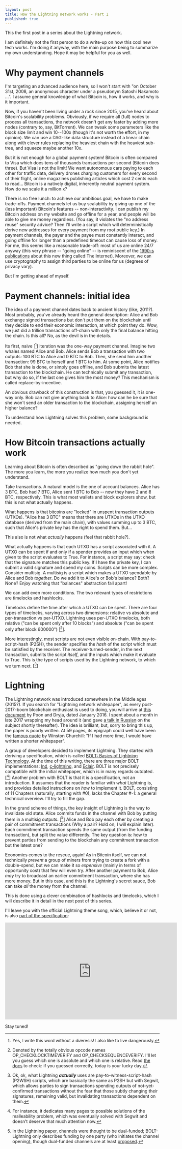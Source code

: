 ```yaml
---
layout: post
title: How the Lightning network works - Part 1
published: true
---
```


This the first post in a series about the Lightning network.

I am definitely not the first person to do a write-up on how this cool new tech works.
I'm doing it anyway, with the main purpose being to summarize my own understanding.
Hope it may be helpful for you as well.


# Why payment channels

I'm targeting an advanced audience here, so I won't start with "on October 31st, 2008, an anonymous character under a pseudonym Satoshi Nakamoto ...".
I assume general knowledge of what Bitcoin is, how it works, and why is it important.

Now, if you haven't been living under a rock since 2015, you've heard about Bitcoin's scalability problems.
Obviously, if we require all (full) nodes to process all transactions, the network doesn't get any faster by adding more nodes (contrary to, say, BitTorrent).
We can tweak some parameters like the block size limit and win 10--100x (though it's not worth the effort, in my opinion).
We can use a DAG-like data structure instead of a linear chain along with clever rules replacing the heaviest chain with the heaviest sub-tree, and squeeze maybe another 10x.

But it is not enough for a global payment system!
Bitcoin is often compared to Visa which does tens of thousands transactions per second (Bitcoin does three).
But Visa is not the limit!
We want autonomous cars paying to each other for traffic data, delivery drones charging customers for every second of their flight, online magazines publishing articles which cost 2 cents each to read...
Bitcoin is a natively digital, inherently neutral payment system.
How do we scale it a million x?

There is no free lunch: to achieve our ambitious goal, we have to make trade-offs.
Payment channels let us buy scalability by giving up one of the (less important) Bitcoin's features -- non-interactivity.
I can publish my Bitcoin address on my website and go offline for a year, and people will be able to give me money regardless.
(You say, it violates the "no address reuse" security advice? Then I'll write a script which will deterministically derive new addresses for every payment from my root public key.)
In payment channels, the payer and the payee must constantly interact, and going offline for longer than a predefined timeout can cause loss of money.
For me, this seems like a reasonable trade-off: most of us are online 24/7 anyway (this very phrase -- "going online" -- is reminiscent of the [1990-s publications](https://www.youtube.com/watch?v=95-yZ-31j9A) about this new thing called The Internet).
Moreover, we can use cryptography to assign third parties to be online for us (degrees of privacy vary).

But I'm getting ahead of myself.


# Payment channels: initial idea

The idea of a payment channel dates back to ancient history (like, 2011?).
Most probably, you've already heard the general description: Alice and Bob exchange signed transactions but don't put them on the blockchain until they decide to end their economic interaction, at which point they do.
Wow, we just did a trillion transactions off-chain with only the final balance hitting the chain.
Is this all?
No, as the devil is in the details.

Its first, naive [[^1]] iteration was the one-way payment channel.
Imagine two whales named Alice and Bob.
Alice sends Bob a transaction with two outputs: 100 BTC to Alice and 0 BTC to Bob.
Then, she send him another transaction: 99 BTC to herself and 1 BTC to him.
At some point, Alice notifies Bob that she is done, or simply goes offline, and Bob submits the latest transaction to the blockchain.
He can technically submit any transaction, but why do so, if the last one gives him the most money?
This mechanism is called replace-by-incentive.

An obvious drawback of this construction is that, you guessed it, it is one-way only.
Bob can not give anything back to Alice: how can he be sure that she won't send an older transaction to the blockchain, assigning herself an higher balance?

To understand how Lightning solves this problem, some background is needed.

[^1]: Yes, I write this word without a diæresis! I also like to live dangerously.


# How Bitcoin transactions actually work 

Learning about Bitcoin is often described as "going down the rabbit hole".
The more you learn, the more you realize how much you don't yet understand.

Take transactions.
A natural model is the one of account balances.
Alice has 3 BTC, Bob had 7 BTC, Alice sent 1 BTC to Bob -- now they have 2 and 8 BTC, respectively.
This is what most wallets and block explorers show, but this is not what actually happens.

What happens is that bitcoins are "locked" in unspent transaction outputs (UTXOs).
"Alice has 3 BTC" means that there are UTXOs in the UTXO database (derived from the main chain), with values summing up to 3 BTC, such that Alice's private key has the right to spend them.
But...

This also is not what _actually_ happens (feel that rabbit hole?).

What actually happens is that each UTXO has a script associated with it.
A UTXO can be spent if and only if a spender provides an input which when given to the script evaluates to True.
For instance, a script may say: check that the signature matches this public key.
If I have the private key, I can submit a valid signature and spend my coins.
Scripts can be more complex.
Consider multisig.
A multisig is a script which makes a UTXO spendable by Alice and Bob _together_.
Do we add it to Alice's or Bob's balance? Both? None? Enjoy watching that "balances" abstraction fall apart!

We can add even more conditions.
The two relevant types of restrictions are timelocks and hashlocks.

Timelocks define the time after which a UTXO can be spent.
There are four types of timelocks, varying across two dimensions: relative vs absolute and per-transaction vs per-UTXO.
Lightning uses per-UTXO timelocks, both relative ("can be spent only after 10 blocks") and absolute ("can be spent only after block 600000") [[^2]].

[^2]: Denoted by the totally obvious opcode names OP_CHECKLOCKTIMEVERIFY and OP_CHECKSEQUENCEVERIFY. I'll let you guess which one is absolute and which one is relative. Read [the docs](https://en.bitcoin.it/wiki/Script#Locktime) to check: if you guessed correctly, today is your lucky day.

More interestingly, most scripts are not even visible on-chain.
With pay-to-script-hash (P2SH), the sender specifies the _hash_ of the script which must be satisfied by the receiver.
The receiver-turned-sender, in the next transaction, submits the script _itself_, and the inputs which make it evaluate to True.
This is the type of scripts used by the Lightning network, to which we turn next. [[^3]]

[^3]: Ok, ok, what Lightning ___actually___ uses are pay-to-witness-script-hash (P2WSH) scripts, which are basically the same as P2SH but with Segwit, which allows parties to sign transactions spending outputs of not-yet-confirmed transactions without the fear that those subtly changing their signatures, remaining valid, but invalidating transactions dependent on them.


# Lightning

The Lightning network was introduced somewhere in the Middle ages (2015?).
If you search for "Lightning network whitepaper", as every post-2017-boom blockchain enthusiast is used to doing, you will arrive at [this document](https://lightning.network/lightning-network-paper.pdf) by Poon and Dryja, dated January 2016.
I spent about a month in late 2017 wrapping my head around it (and gave [a talk in Russian](https://www.youtube.com/watch?v=MjVtTPXVpC0) on the subject shortly thereafter).
The idea is brilliant, but, sorry to bring this up, the paper is poorly written.
At 59 pages, its epigraph could well have been the [famous quote](https://knowyourmeme.com/memes/if-i-had-more-time-i-would-have-written-a-shorter-letter) by Winston Churchill: "If I had more time, I would have written a shorter whitepaper".

A group of developers decided to implement Lightning.
They started with deriving a specification, which is called [BOLT: Basics of Lightning Technology](https://github.com/lightningnetwork/lightning-rfc/).
At the time of this writing, there are three major BOLT implementations: [lnd](https://github.com/lightningnetwork/lnd), [c-lightning](https://github.com/ElementsProject/lightning), and [Eclair](https://github.com/ACINQ/eclair).
BOLT is not precisely compatible with the initial whitepaper, which is in many regards outdated. [[^4]]
Another problem with BOLT is that it is a specification, not an introduction.
It assumes that the reader is familiar with _what_ Lightning is, and provides detailed instructions on _how_ to implement it.
BOLT, consisting of 11 Chapters (naturally, starting with #0), lacks the Chapter #-1: a general technical overview.
I'll try to fill the gap.

[^4]: For instance, it dedicates many pages to possible solutions of the malleability problem, which was eventually solved with Segwit and doesn't deserve that much attention now.

In the grand scheme of things, the key insight of Lightning is the way to invalidate old state.
Alice commits funds in the channel with Bob by putting them in a multisig outputs. [[^5]]
Alice and Bob pay each other by creating a pair of commitment transactions (Why a pair? Hold on, I will explain later).
Each commitment transaction spends the same output (from the funding transaction), but split the value differently.
The key question is: how to prevent parties from sending to the blockchain any commitment transaction but the latest one?

Economics comes to the rescue, again!
As in Bitcoin itself, we can not technically _prevent_ a group of miners from trying to create a fork with a double-spend, but we can make it so _expensive_ (mainly in terms of opportunity cost) that few will even try.
After another payment to Bob, Alice _may_ try to broadcast an earlier commitment transaction, where she has more money.
But in this case, and this is the Lightning's secret sauce, Bob can take _all_ the money from the channel.

This is done using a clever combination of hashlocks and timelocks, which I will describe it in detail in the next post of this series.

I'll leave you with the official Lightning theme song, which, believe it or not, is also [part of the specification](https://github.com/lightningnetwork/lightning-rfc/blob/master/00-introduction.md#theme-song):

<iframe width="560" height="315" src="https://www.youtube-nocookie.com/embed/edItjMHez48" frameborder="0" allow="encrypted-media" allowfullscreen></iframe>

Stay tuned!


[^5]: In the Lightning paper, channels were thought to be dual-funded; BOLT-Lightning only describes funding by one party (who initiates the channel opening), though dual-funded channels are at least [proposed](https://github.com/lightningnetwork/lightning-rfc/pull/184).

